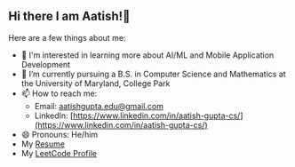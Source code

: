 ## Hi there I am Aatish!👋

Here are a few things about me:

- 🔭 I'm interested in learning more about AI/ML and Mobile Application Development
- 🌱 I’m currently pursuing a B.S. in Computer Science and Mathematics at the University of Maryland, College Park
- 📫 How to reach me:  
   - Email: [aatishgupta.edu@gmail.com](mailto:aatishgupta.edu@gmail.com)  
   - LinkedIn: [https://www.linkedin.com/in/aatish-gupta-cs/](https://www.linkedin.com/in/aatish-gupta-cs/)
- 😄 Pronouns: He/him
- My [Resume](https://drive.google.com/file/d/1L0Pev7KJk9XhIQml-le8Imu3D8ittBGU/view?usp=sharing)
- My [LeetCode Profile](https://leetcode.com/u/aatishgupta25/)

